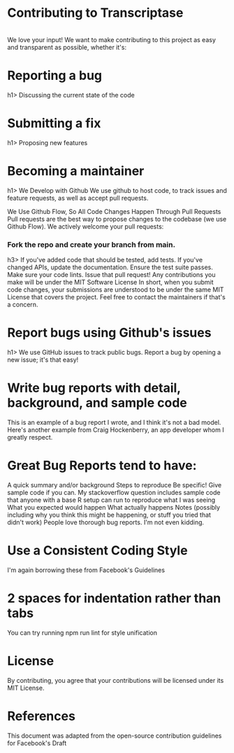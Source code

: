 <h1>Contributing to Transcriptase</h1> <br/>
We love your input! We want to make contributing to this project as easy and transparent as possible, whether it's:

<h1>Reporting a bug</h1>h1>
Discussing the current state of the code <br/>
<h1>Submitting a fix</h1>h1>
Proposing new features
<h1>Becoming a maintainer</h1>h1>
We Develop with Github
We use github to host code, to track issues and feature requests, as well as accept pull requests.

We Use Github Flow, So All Code Changes Happen Through Pull Requests
Pull requests are the best way to propose changes to the codebase (we use Github Flow). We actively welcome your pull requests:

<h3>Fork the repo and create your branch from main.</h3>h3>
If you've added code that should be tested, add tests.
If you've changed APIs, update the documentation.
Ensure the test suite passes.
Make sure your code lints.
Issue that pull request!
Any contributions you make will be under the MIT Software License
In short, when you submit code changes, your submissions are understood to be under the same MIT License that covers the project. Feel free to contact the maintainers if that's a concern.

<h1>Report bugs using Github's issues</h1>h1>
We use GitHub issues to track public bugs. Report a bug by opening a new issue; it's that easy!

<h1>Write bug reports with detail, background, and sample code</h1>
This is an example of a bug report I wrote, and I think it's not a bad model. Here's another example from Craig Hockenberry, an app developer whom I greatly respect.

<h1>Great Bug Reports tend to have:</h1>

A quick summary and/or background
Steps to reproduce
Be specific!
Give sample code if you can. My stackoverflow question includes sample code that anyone with a base R setup can run to reproduce what I was seeing
What you expected would happen
What actually happens
Notes (possibly including why you think this might be happening, or stuff you tried that didn't work)
People love thorough bug reports. I'm not even kidding.

<h1>Use a Consistent Coding Style</h1>
I'm again borrowing these from Facebook's Guidelines

<h1>2 spaces for indentation rather than tabs</h1>
You can try running npm run lint for style unification
<h1>License</h1>
By contributing, you agree that your contributions will be licensed under its MIT License.

<h1>References</h1>
This document was adapted from the open-source contribution guidelines for Facebook's Draft
